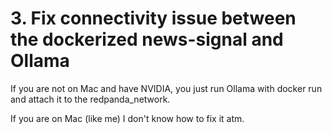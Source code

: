 # 3. Fix connectivity issue between the dockerized news-signal and Ollama

If you are not on Mac and have NVIDIA, you just run Ollama with docker run and attach it to the redpanda_network.

If you are on Mac (like me) I don't know how to fix it atm.